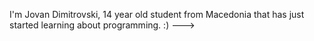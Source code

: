 I'm Jovan Dimitrovski, 14 year old student from Macedonia that has just started learning about programming. :)
--->
